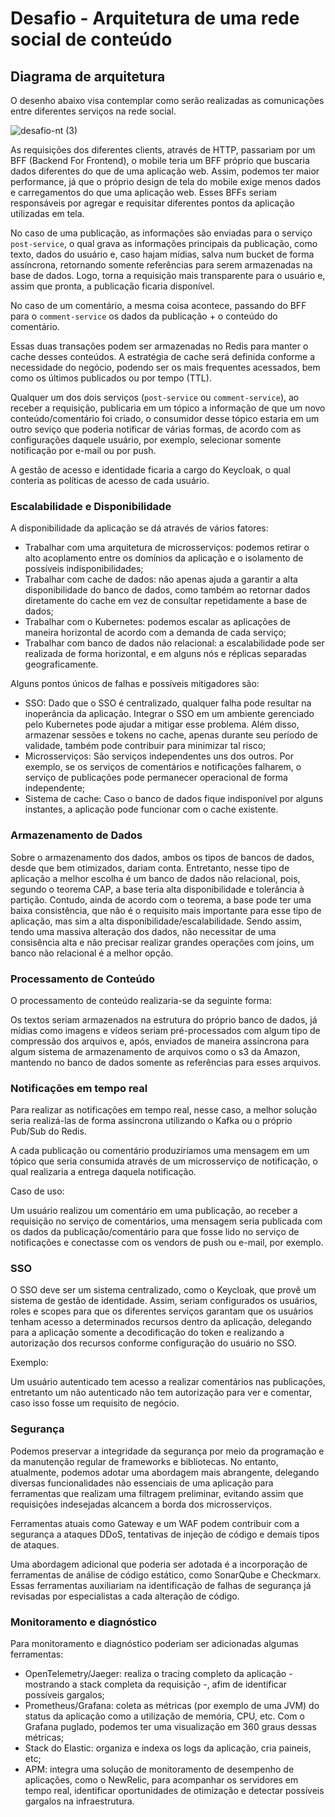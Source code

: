 # Desafio - Arquitetura de uma rede social de conteúdo

## Diagrama de arquitetura

O desenho abaixo visa contemplar como serão realizadas as comunicações entre diferentes serviços na rede social.

![desafio-nt (3)](https://github.com/renanpadilha/desafio-arq/assets/5349447/40b602fe-4f7c-410e-8aff-62c13f28e956)

As requisições dos diferentes clients, através de HTTP, passariam por um BFF (Backend For Frontend), o mobile teria um BFF próprio que buscaria dados diferentes do que de uma aplicação web. Assim, podemos ter maior performance, já que o próprio design de tela do mobile exige menos dados e carregamentos do que uma aplicação web. Esses BFFs seriam responsáveis por agregar e requisitar diferentes pontos da aplicação utilizadas em tela.

No caso de uma publicação, as informações são enviadas para o serviço `post-service`, o qual grava as informações principais da publicação, como texto, dados do usuário e, caso hajam mídias, salva num bucket de forma assíncrona, retornando somente referências para serem armazenadas na base de dados. Logo, torna a requisição mais transparente para o usuário e, assim que pronta, a publicação ficaria disponível.

No caso de um comentário, a mesma coisa acontece, passando do BFF para o `comment-service` os dados da publicação + o conteúdo do comentário.

Essas duas transações podem ser armazenadas no Redis para manter o cache desses conteúdos. A estratégia de cache será definida conforme a necessidade do negócio, podendo ser os mais frequentes acessados, bem como os últimos publicados ou por tempo (TTL).

Qualquer um dos dois serviços (`post-service` ou `comment-service`), ao receber a requisição, publicaria em um tópico a informação de que um novo conteúdo/comentário foi criado, o consumidor desse tópico estaria em um outro seviço que poderia notificar de várias formas, de acordo com as configurações daquele usuário, por exemplo, selecionar somente notificação por e-mail ou por push.

A gestão de acesso e identidade ficaria a cargo do Keycloak, o qual conteria as políticas de acesso de cada usuário.

### Escalabilidade e Disponibilidade

A disponibilidade da aplicação se dá através de vários fatores:

- Trabalhar com uma arquitetura de microsserviços: podemos retirar o alto acoplamento entre os domínios da aplicação e o isolamento de possíveis indisponibilidades;
- Trabalhar com cache de dados: não apenas ajuda a garantir a alta disponibilidade do banco de dados, como também ao retornar dados diretamente do cache em vez de consultar repetidamente a base de dados;
- Trabalhar com o Kubernetes: podemos escalar as aplicações de maneira horizontal de acordo com a demanda de cada serviço;
- Trabalhar com banco de dados não relacional: a escalabilidade pode ser realizada de forma horizontal, e em alguns nós e réplicas separadas geograficamente.

Alguns pontos únicos de falhas e possíveis mitigadores são:

- SSO: Dado que o SSO é centralizado, qualquer falha pode resultar na inoperância da aplicação. Integrar o SSO em um ambiente gerenciado pelo Kubernetes pode ajudar a mitigar esse problema. Além disso, armazenar sessões e tokens no cache, apenas durante seu período de validade, também pode contribuir para minimizar tal risco;
- Microsserviços: São serviços independentes uns dos outros. Por exemplo, se os serviços de comentários e notificações falharem, o serviço de publicações pode permanecer operacional de forma independente;
- Sistema de cache: Caso o banco de dados fique indisponível por alguns instantes, a aplicação pode funcionar com o cache existente.

### Armazenamento de Dados

Sobre o armazenamento dos dados, ambos os tipos de bancos de dados, desde que bem otimizados, dariam conta. Entretanto, nesse tipo de aplicação a melhor escolha é um banco de dados não relacional, pois, segundo o teorema CAP, a base teria alta disponibilidade e tolerância à partição. Contudo, ainda de acordo com o teorema, a base pode ter uma baixa consistência, que não é o requisito mais importante para esse tipo de aplicação, mas sim a alta disponibilidade/escalabilidade. 
Sendo assim, tendo uma massiva alteração dos dados, não necessitar de uma consisência alta e não precisar realizar grandes operações com joins, um banco não relacional é a melhor opção.

### Processamento de Conteúdo

O processamento de conteúdo realizaria-se da seguinte forma: 

Os textos seriam armazenados na estrutura do próprio banco de dados, já mídias como imagens e vídeos seriam pré-processados com algum tipo de compressão dos arquivos e, após, enviados de maneira assíncrona para algum sistema de armazenamento de arquivos como o s3 da Amazon, mantendo no banco de dados somente as referências para esses arquivos.


### Notificações em tempo real

Para realizar as notificações em tempo real, nesse caso, a melhor solução seria realizá-las de forma assíncrona utilizando o Kafka ou o próprio Pub/Sub do Redis.

A cada publicação ou comentário produziríamos uma mensagem em um tópico que seria consumida através de um microsserviço de notificação, o qual realizaria a entrega daquela notificação.

Caso de uso:

Um usuário realizou um comentário em uma publicação, ao receber a requisição no serviço de comentários, uma mensagem seria publicada com os dados da publicação/comentário para que fosse lido no serviço de notificações e conectasse com os vendors de push ou e-mail, por exemplo.


### SSO

O SSO deve ser um sistema centralizado, como o Keycloak, que provê um sistema de gestão de identidade. Assim, seriam configurados os usuários, roles e scopes para que os diferentes serviços garantam que os usuários tenham acesso a determinados recursos dentro da aplicação, delegando para a aplicação somente a decodificação do token e realizando a autorização dos recursos conforme configuração do usuário no SSO. 

Exemplo: 

Um usuário autenticado tem acesso a realizar comentários nas publicações, entretanto um não autenticado não tem autorização para ver e comentar, caso isso fosse um requisito de negócio.

### Segurança

Podemos preservar a integridade da segurança por meio da programação e da manutenção regular de frameworks e bibliotecas. No entanto, atualmente, podemos adotar uma abordagem mais abrangente, delegando diversas funcionalidades não essenciais de uma aplicação para ferramentas que realizam uma filtragem preliminar, evitando assim que requisições indesejadas alcancem a borda dos microsserviços.

Ferramentas atuais como Gateway e um WAF podem contribuir com a segurança a ataques DDoS, tentativas de injeção de código e demais tipos de ataques. 

Uma abordagem adicional que poderia ser adotada é a incorporação de ferramentas de análise de código estático, como SonarQube e Checkmarx. Essas ferramentas auxiliariam na identificação de falhas de segurança já revisadas por especialistas a cada alteração de código.


### Monitoramento e diagnóstico

Para monitoramento e diagnóstico poderiam ser adicionadas algumas ferramentas: 

- OpenTelemetry/Jaeger: realiza o tracing completo da aplicação - mostrando a stack completa da requisição -, afim de identificar possíveis gargalos;
- Prometheus/Grafana: coleta as métricas (por exemplo de uma JVM) do status da aplicação como a utilização de memória, CPU, etc. Com o Grafana puglado, podemos ter uma visualização em 360 graus dessas métricas;
- Stack do Elastic: organiza e indexa os logs da aplicação, cria paineis, etc;
- APM: integra uma solução de monitoramento de desempenho de aplicações, como o NewRelic, para acompanhar os servidores em tempo real, identificar oportunidades de otimização e detectar possíveis gargalos na infraestrutura.

